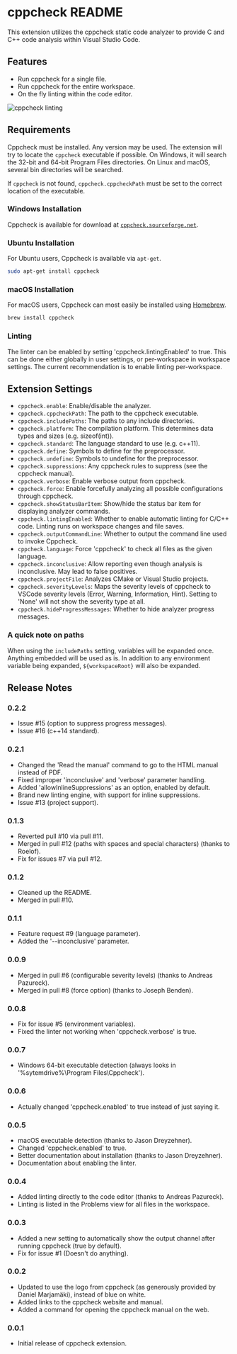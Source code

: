 # cppcheck README

This extension utilizes the cppcheck static code analyzer to provide C and C++ code analysis within Visual Studio Code.

## Features

- Run cppcheck for a single file.
- Run cppcheck for the entire workspace.
- On the fly linting within the code editor.

![cppcheck linting](https://raw.githubusercontent.com/matthewferreira/cppcheck-extension/master/example.png)

## Requirements

Cppcheck must be installed. Any version may be used. The extension will try to locate the `cppcheck` executable if
possible. On Windows, it will search the 32-bit and 64-bit Program Files directories. On Linux and macOS, several
bin directories will be searched.

If `cppcheck` is not found, `cppcheck.cppcheckPath` must be set to the correct location of the executable.

### Windows Installation

Cppcheck is available for download at [`cppcheck.sourceforge.net`](http://cppcheck.sourceforge.net/).

### Ubuntu Installation

For Ubuntu users, Cppcheck is available via `apt-get`.

```sh
sudo apt-get install cppcheck
```

### macOS Installation

For macOS users, Cppcheck can most easily be installed using [Homebrew](https://brew.sh/).

```sh
brew install cppcheck
```

### Linting

The linter can be enabled by setting 'cppcheck.lintingEnabled' to true. This can be done either globally in user
settings, or per-workspace in workspace settings. The current recommendation is to enable linting per-workspace.

## Extension Settings

* `cppcheck.enable`: Enable/disable the analyzer.
* `cppcheck.cppcheckPath`: The path to the cppcheck executable.
* `cppcheck.includePaths`: The paths to any include directories.
* `cppcheck.platform`: The compilation platform. This determines data types and sizes (e.g. sizeof(int)).
* `cppcheck.standard`: The language standard to use (e.g. c++11).
* `cppcheck.define`: Symbols to define for the preprocessor.
* `cppcheck.undefine`: Symbols to undefine for the preprocessor.
* `cppcheck.suppressions`: Any cppcheck rules to suppress (see the cppcheck manual).
* `cppcheck.verbose`: Enable verbose output from cppcheck.
* `cppcheck.force`: Enable forcefully analyzing all possible configurations through cppcheck.
* `cppcheck.showStatusBarItem`: Show/hide the status bar item for displaying analyzer commands.
* `cppcheck.lintingEnabled`: Whether to enable automatic linting for C/C++ code. Linting runs on workspace changes and file saves.
* `cppcheck.outputCommandLine`: Whether to output the command line used to invoke Cppcheck.
* `cppcheck.language`: Force 'cppcheck' to check all files as the given language.
* `cppcheck.inconclusive`: Allow reporting even though analysis is inconclusive. May lead to false positives.
* `cppcheck.projectFile`: Analyzes CMake or Visual Studio projects.
* `cppcheck.severityLevels`: Maps the severity levels of cppcheck to VSCode severity levels (Error, Warning, Information, Hint). Setting to 'None' will not show the severity type at all.
* `cppcheck.hideProgressMessages`: Whether to hide analyzer progress messages.

### A quick note on paths

When using the `includePaths` setting, variables will be expanded once. Anything embedded will be used as is.
In addition to any environment variable being expanded, `${workspaceRoot}` will also be expanded.

## Release Notes

### 0.2.2

- Issue #15 (option to suppress progress messages).
- Issue #16 (c++14 standard).

### 0.2.1

- Changed the 'Read the manual' command to go to the HTML manual instead of PDF.
- Fixed improper 'inconclusive' and 'verbose' parameter handling.
- Added 'allowInlineSuppressions' as an option, enabled by default.
- Brand new linting engine, with support for inline suppressions.
- Issue #13 (project support).

### 0.1.3

- Reverted pull #10 via pull #11.
- Merged in pull #12 (paths with spaces and special characters) (thanks to Roelof).
- Fix for issues #7 via pull #12.

### 0.1.2

- Cleaned up the README.
- Merged in pull #10.

### 0.1.1

- Feature request #9 (language parameter).
- Added the '--inconclusive' parameter.

### 0.0.9

- Merged in pull #6 (configurable severity levels) (thanks to Andreas Pazureck).
- Merged in pull #8 (force option) (thanks to Joseph Benden).

### 0.0.8

- Fix for issue #5 (environment variables).
- Fixed the linter not working when 'cppcheck.verbose' is true.

### 0.0.7

- Windows 64-bit executable detection (always looks in '%sytemdrive%\Program Files\Cppcheck').

### 0.0.6

- Actually changed 'cppcheck.enabled' to true instead of just saying it.

### 0.0.5

- macOS executable detection (thanks to Jason Dreyzehner).
- Changed 'cppcheck.enabled' to true.
- Better documentation about installation (thanks to Jason Dreyzehner).
- Documentation about enabling the linter.

### 0.0.4

- Added linting directly to the code editor (thanks to Andreas Pazureck).
- Linting is listed in the Problems view for all files in the workspace.

### 0.0.3

- Added a new setting to automatically show the output channel after running cppcheck (true by default).
- Fix for issue #1 (Doesn't do anything).

### 0.0.2

- Updated to use the logo from cppcheck (as generously provided by Daniel Marjamäki), instead of blue on white.
- Added links to the cppcheck website and manual.
- Added a command for opening the cppcheck manual on the web.

### 0.0.1

- Initial release of cppcheck extension.
